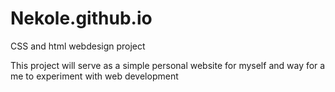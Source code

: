 # Nekole.github.io
CSS and html webdesign project

This project will serve as a simple personal website for myself and way for a me to experiment with web development
